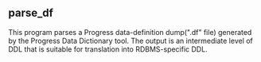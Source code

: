 ## parse_df

This program parses a Progress data-definition dump(".df" file) generated by the Progress Data Dictionary tool. The output is an intermediate level of DDL that is suitable for translation into RDBMS-specific DDL.
